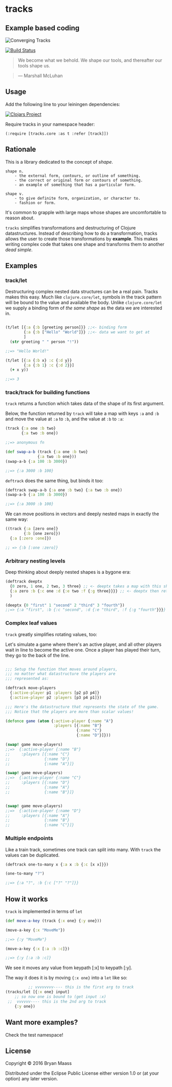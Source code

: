 # tracks

## Example based coding

![Converging Tracks](https://raw.githubusercontent.com/escherize/tracks/master/tracks.jpg)

[![Build Status](https://travis-ci.org/escherize/tracks.svg?branch=master)](https://travis-ci.org/escherize/tracks)

> We become what we behold. We shape our tools, and thereafter our tools shape us.

> ― Marshall McLuhan

## Usage

Add the following line to your leiningen dependencies:

[![Clojars Project](https://img.shields.io/clojars/v/tracks.svg)](https://clojars.org/tracks)

Require tracks in your namespace header:

    (:require [tracks.core :as t :refer [track]])

## Rationale

This is a library dedicated to the concept of *shape*.

    shape n.
        - the external form, contours, or outline of something.
        - the correct or original form or contours of something.
        - an example of something that has a particular form.

    shape v.
        - to give definite form, organization, or character to.
        - fashion or form.

It's common to grapple with large maps whose shapes are uncomfortable to reason about.

`tracks` simplifies transformations and destructuring of Clojure datastructures. Instead of describing how to do a transformation, tracks allows the user to create those transformations by __example__.  This makes writing complex code that takes one shape and transforms them to another *dead simple*.

## Examples

### track/let

Destructuring complex nested data structures can be a real pain. Tracks makes this easy. Much like `clojure.core/let`, symbols in the track pattern will be bound to the value and available the body. Unlike `clojure.core/let` we supply a binding form of *the same shape* as the data we are interested in.

```clojure

(t/let [{:a {:b [greeting person]}} ;;<- binding form
        {:a {:b ["Hello" "World"]}} ;;<- data we want to get at
        ]
  (str greeting " " person "!"))

;;=> "Hello World!"

(t/let [{:a {:b x} :c {:d y}}
        {:a {:b 1} :c {:d 2}}]
  (+ x y))

;;=> 3

```
### track/track for building functions

`track` returns a function which takes data of the shape of its first argument.

Below, the function returned by `track` will take a map with keys `:a` and `:b` and move the value at `:a` to `:b`, and the value at `:b` to `:a`:

``` clojure
(track {:a one :b two}
       {:a two :b one})

;;=> anonymous fn

(def swap-a-b (track {:a one :b two}
              {:a two :b one}))
(swap-a-b {:a 100 :b 3000})

;;=> {:a 3000 :b 100}
```

`deftrack` does the same thing, but binds it too:

``` clojure
(deftrack swap-a-b {:a one :b two} {:a two :b one})
(swap-a-b {:a 100 :b 3000})

;;=> {:a 3000 :b 100}
```

We can move positions in vectors and deeply nested maps in exactly the same way:

```clojure
((track {:a [zero one]}
        {:b [one zero]})
  {:a [:zero :one]})

;; => {:b [:one :zero]}
```

### Arbitrary nesting levels

Deep thinking about deeply nested shapes is a bygone era:

``` clojure
(deftrack deeptx
  {0 zero, 1 one, 2 two, 3 three} ;; <- deeptx takes a map with this shape
  {:a zero :b {:c one :d {:e two :f {:g three}}}} ;; <- deeptx then returns one with this shape
  )

(deeptx {0 "first" 1 "second" 2 "third" 3 "fourth"})
;;=> {:a "first", :b {:c "second", :d {:e "third", :f {:g "fourth"}}}}
```
### Complex leaf values

`track` greatly simplifies rotating values, too:

Let's simulate a game where there's an active player, and all other players wait in line to become the active one. Once a player has played their turn, they go to the back of the line.

```clojure

;;; Setup the function that moves around players,
;;; no matter what datastructure the players are
;;; represented as:

(deftrack move-players
  {:active-player p1 :players [p2 p3 p4]}
  {:active-player p2 :players [p3 p4 p1]})

;;; Here's the datastructure that represents the state of the game.
;;; Notice that the players are more than scalar values!

(defonce game (atom {:active-player {:name "A"}
                     :players [{:name "B"}
                               {:name "C"}
                               {:name "D"}]}))

(swap! game move-players)
;;=>  {:active-player {:name "B"}
;;     :players [{:name "C"}
;;               {:name "D"}
;;               {:name "A"}]}

(swap! game move-players)
;;=>  {:active-player {:name "C"}
;;     :players [{:name "D"}
;;               {:name "A"}
;;               {:name "B"}]}


(swap! game move-players)
;;=>  {:active-player {:name "D"}
;;     :players [{:name "A"}
;;               {:name "B"}
;;               {:name "C"}]}

```

### Multiple endpoints

Like a train track, sometimes one track can split into many. With `track` the values can be duplicated.

``` clojure
(deftrack one-to-many x {:a x :b {:c [x x]}})

(one-to-many "?")

;;=> {:a "?", :b {:c ["?" "?"]}}
```
## How it works

`track` is implemented in terms of `let`

``` clojure
(def move-a-key (track {:x one} {:y one}))

(move-a-key {:x "MoveMe"})

;;=> {:y "MoveMe"}

(move-a-key {:x [:a :b :c]})

;;=> {:y [:a :b :c]}
```

We see it moves any value from keypath [:x] to keypath [:y].

The way it does it is by moving `{:x one}` into a `let` like so:

``` clojure
          ;; vvvvvvvv---- this is the first arg to track
(tracks/let [{:x one} input]
    ;; so now one is bound to (get input :x)
 ;;  vvvvvv---- this is the 2nd arg to track
    {:y one})
```

## Want more examples?

Check the test namespace!

## License

Copyright © 2016 Bryan Maass

Distributed under the Eclipse Public License either version 1.0 or (at your option) any later version.
